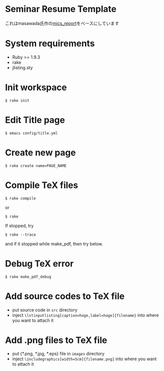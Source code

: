 Seminar Resume Template
====================
これはmasawada氏作の[mics_report](https://github.com/masawada/mics_report)をベースにしています

# System requirements
* Ruby >= 1.9.3
* rake
* jlisting.sty

# Init workspace
```
$ rake init
```

# Edit Title page
```
$ emacs config/title.yml
```

# Create new page
```
$ rake create name=PAGE_NAME
```

# Compile TeX files
```
$ rake compile
```

or

```
$ rake
```

If stopped, try
```
$ rake --trace
```
and if it stopped while make_pdf, then try below.

# Debug TeX error
```
$ rake make_pdf_debug
```

# Add source codes to TeX file
* put source code in `src` directory
* inject `\lstinputlisting[caption=hoge,label=hoge]{filename}` into where you want to attach it


# Add .png files to TeX file
* put {*.png, *.jpg, *.eps} file in `images` directory
* inject `\includegraphics[width=5cm]{filename.png}` into where you want to attach it
